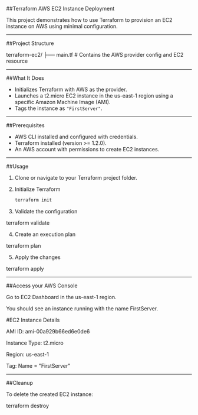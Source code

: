 ##Terraform AWS EC2 Instance Deployment

This project demonstrates how to use Terraform to provision an EC2 instance on AWS using minimal configuration.

---

##Project Structure

terraform-ec2/ ├── main.tf # Contains the AWS provider config and EC2 resource

---


##What It Does

- Initializes Terraform with AWS as the provider.
- Launches a t2.micro EC2 instance in the us-east-1 region using a specific Amazon Machine Image (AMI).
- Tags the instance as `"FirstServer"`.

---


##Prerequisites

- AWS CLI installed and configured with credentials.
- Terraform installed (version >= 1.2.0).
- An AWS account with permissions to create EC2 instances.

---

##Usage

1. Clone or navigate to your Terraform project folder.

2. Initialize Terraform
   ```bash
   terraform init

3. Validate the configuration

terraform validate

4. Create an execution plan

terraform plan

5. Apply the changes

terraform apply

---

##Access your AWS Console

Go to EC2 Dashboard in the us-east-1 region.

You should see an instance running with the name FirstServer.

#EC2 Instance Details

AMI ID: ami-00a929b66ed6e0de6

Instance Type: t2.micro

Region: us-east-1

Tag: Name = "FirstServer"

---

##Cleanup

To delete the created EC2 instance:

terraform destroy



